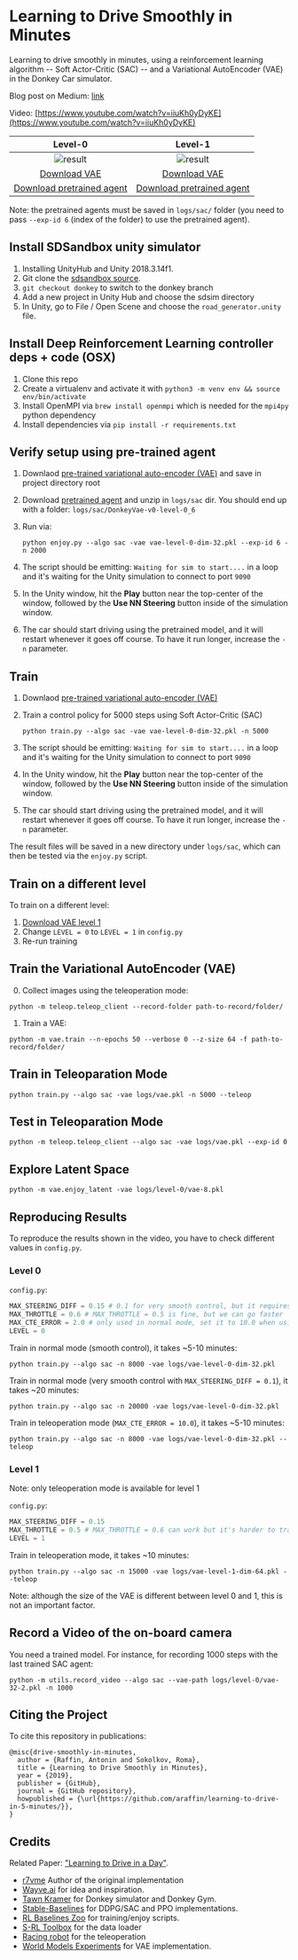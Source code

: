 # Learning to Drive Smoothly in Minutes

Learning to drive smoothly in minutes, using a reinforcement learning algorithm -- Soft Actor-Critic (SAC) -- and a Variational AutoEncoder (VAE) in the Donkey Car simulator.


Blog post on Medium: [link](https://medium.com/@araffin/learning-to-drive-smoothly-in-minutes-450a7cdb35f4)

Video: [https://www.youtube.com/watch?v=iiuKh0yDyKE](https://www.youtube.com/watch?v=iiuKh0yDyKE)


Level-0          | Level-1
:-------------------------:|:-------------------------:
![result](content/smooth.gif)  | ![result](content/level1.gif)
[Download VAE](https://drive.google.com/open?id=1n7FosFA0hALhuESf1j1yg-hERCnfVc4b) |  [Download VAE](https://drive.google.com/open?id=1hfQNAvVp2QmbmTLklWt2MxtAjrlisr2B)
[Download pretrained agent](https://drive.google.com/open?id=10Hgd5BKfn1AmmVdLlNcDll6yXqVkujoq) | [Download pretrained agent](https://drive.google.com/open?id=104tlsIrtOTVxJ1ZLoTpBDzK4-DRTA5et)

Note: the pretrained agents must be saved in `logs/sac/` folder (you need to pass `--exp-id 6` (index of the folder) to use the pretrained agent).


## Install SDSandbox unity simulator

1. Installing UnityHub and Unity 2018.3.14f1.
1. Git clone the [sdsandbox source](https://github.com/tawnkramer/sdsandbox/tree/donkey). 
1. `git checkout donkey` to switch to the donkey branch
1. Add a new project in Unity Hub and choose the sdsim directory
1. In Unity, go to File / Open Scene and choose the `road_generator.unity` file.


## Install Deep Reinforcement Learning controller deps + code (OSX)

1. Clone this repo
1. Create a virtualenv and activate it with `python3 -m venv env && source env/bin/activate`
1. Install OpenMPI via `brew install openmpi` which is needed for the `mpi4py` python dependency
1. Install dependencies via `pip install -r requirements.txt`

## Verify setup using pre-trained agent

1. Downlaod [pre-trained variational auto-encoder (VAE)](https://drive.google.com/open?id=1n7FosFA0hALhuESf1j1yg-hERCnfVc4b) and save in project directory root
1. Download [pretrained agent](https://drive.google.com/open?id=10Hgd5BKfn1AmmVdLlNcDll6yXqVkujoq) and unzip in `logs/sac` dir.  You should end up with a folder: `logs/sac/DonkeyVae-v0-level-0_6`
1. Run via:

    ```
    python enjoy.py --algo sac -vae vae-level-0-dim-32.pkl --exp-id 6 -n 2000
    ```
1. The script should be emitting: `Waiting for sim to start....` in a loop and it's waiting for the Unity simulation to connect to port `9090`
1. In the Unity window, hit the **Play** button near the top-center of the window, followed by the **Use NN Steering** button inside of the simulation window.
1. The car should start driving using the pretrained model, and it will restart whenever it goes off course.  To have it run longer, increase the `-n` parameter.

## Train

1. Downlaod [pre-trained variational auto-encoder (VAE)](https://drive.google.com/open?id=1n7FosFA0hALhuESf1j1yg-hERCnfVc4b)
1. Train a control policy for 5000 steps using Soft Actor-Critic (SAC)

    ```
    python train.py --algo sac -vae vae-level-0-dim-32.pkl -n 5000
    ```
1. The script should be emitting: `Waiting for sim to start....` in a loop and it's waiting for the Unity simulation to connect to port `9090`
1. In the Unity window, hit the **Play** button near the top-center of the window, followed by the **Use NN Steering** button inside of the simulation window.
1. The car should start driving using the pretrained model, and it will restart whenever it goes off course.  To have it run longer, increase the `-n` parameter.

The result files will be saved in a new directory under `logs/sac`, which can then be tested via the `enjoy.py` script.

## Train on a different level

To train on a different level:

1. [Download VAE level 1](https://drive.google.com/open?id=1hfQNAvVp2QmbmTLklWt2MxtAjrlisr2B) 
1. Change `LEVEL = 0` to `LEVEL = 1` in `config.py`
1. Re-run training

## Train the Variational AutoEncoder (VAE)

0. Collect images using the teleoperation mode:
   
```
python -m teleop.teleop_client --record-folder path-to-record/folder/
```

1. Train a VAE:
```
python -m vae.train --n-epochs 50 --verbose 0 --z-size 64 -f path-to-record/folder/
```

## Train in Teleoparation Mode

```
python train.py --algo sac -vae logs/vae.pkl -n 5000 --teleop
```

## Test in Teleoparation Mode

```
python -m teleop.teleop_client --algo sac -vae logs/vae.pkl --exp-id 0
```

## Explore Latent Space

```
python -m vae.enjoy_latent -vae logs/level-0/vae-8.pkl
```

## Reproducing Results

To reproduce the results shown in the video, you have to check different values in `config.py`.

### Level 0

`config.py`:

```python
MAX_STEERING_DIFF = 0.15 # 0.1 for very smooth control, but it requires more steps
MAX_THROTTLE = 0.6 # MAX_THROTTLE = 0.5 is fine, but we can go faster
MAX_CTE_ERROR = 2.0 # only used in normal mode, set it to 10.0 when using teleoperation mode
LEVEL = 0
```

Train in normal mode (smooth control), it takes ~5-10 minutes:
```
python train.py --algo sac -n 8000 -vae logs/vae-level-0-dim-32.pkl
```

Train in normal mode (very smooth control with `MAX_STEERING_DIFF = 0.1`), it takes ~20 minutes:
```
python train.py --algo sac -n 20000 -vae logs/vae-level-0-dim-32.pkl
```

Train in teleoperation mode (`MAX_CTE_ERROR = 10.0`), it takes ~5-10 minutes:
```
python train.py --algo sac -n 8000 -vae logs/vae-level-0-dim-32.pkl --teleop
```

### Level 1

Note: only teleoperation mode is available for level 1

`config.py`:

```python
MAX_STEERING_DIFF = 0.15
MAX_THROTTLE = 0.5 # MAX_THROTTLE = 0.6 can work but it's harder to train due to the sharpest turn
LEVEL = 1
```

Train in teleoperation mode, it takes ~10 minutes:
```
python train.py --algo sac -n 15000 -vae logs/vae-level-1-dim-64.pkl --teleop
```

Note: although the size of the VAE is different between level 0 and 1, this is not an important factor.

## Record a Video of the on-board camera

You need a trained model. For instance, for recording 1000 steps with the last trained SAC agent:
```
python -m utils.record_video --algo sac --vae-path logs/level-0/vae-32-2.pkl -n 1000
```

## Citing the Project

To cite this repository in publications:

```
@misc{drive-smoothly-in-minutes,
  author = {Raffin, Antonin and Sokolkov, Roma},
  title = {Learning to Drive Smoothly in Minutes},
  year = {2019},
  publisher = {GitHub},
  journal = {GitHub repository},
  howpublished = {\url{https://github.com/araffin/learning-to-drive-in-5-minutes/}},
}
```

## Credits

Related Paper: ["Learning to Drive in a Day"](https://arxiv.org/pdf/1807.00412.pdf).

- [r7vme](https://github.com/r7vme/learning-to-drive-in-a-day) Author of the original implementation
- [Wayve.ai](https://wayve.ai) for idea and inspiration.
- [Tawn Kramer](https://github.com/tawnkramer) for Donkey simulator and Donkey Gym.
- [Stable-Baselines](https://github.com/hill-a/stable-baselines) for DDPG/SAC and PPO implementations.
- [RL Baselines Zoo](https://github.com/araffin/rl-baselines-zoo) for training/enjoy scripts.
- [S-RL Toolbox](https://github.com/araffin/robotics-rl-srl) for the data loader
- [Racing robot](https://github.com/sergionr2/RacingRobot) for the teleoperation
- [World Models Experiments](https://github.com/hardmaru/WorldModelsExperiments) for VAE implementation.

